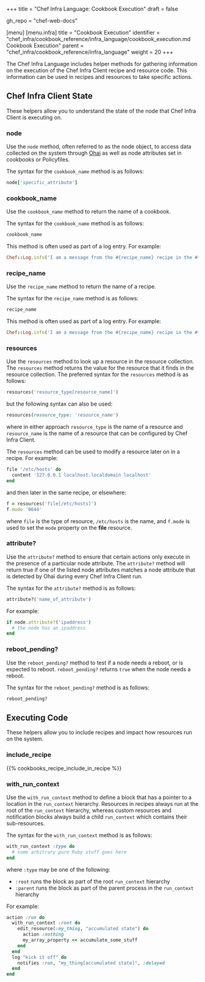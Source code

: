 +++
title = "Chef Infra Language: Cookbook Execution"
draft = false

gh_repo = "chef-web-docs"

[menu]
  [menu.infra]
    title = "Cookbook Execution"
    identifier = "chef_infra/cookbook_reference/infra_language/cookbook_execution.md Cookbook Execution"
    parent = "chef_infra/cookbook_reference/infra_language"
    weight = 20
+++

The Chef Infra Language includes helper methods for gathering information on the execution of the Chef Infra Client recipe and resource code. This information can be used in recipes and resources to take specific actions.

## Chef Infra Client State

These helpers allow you to understand the state of the node that Chef Infra Client is executing on.

### node

Use the `node` method, often referred to as the node object, to access data collected on the system through [Ohai](/ohai) as well as node attributes set in cookbooks or Policyfiles.

The syntax for the `cookbook_name` method is as follows:

```ruby
node['specific_attribute']
```

### cookbook_name

Use the `cookbook_name` method to return the name of a cookbook.

The syntax for the `cookbook_name` method is as follows:

```ruby
cookbook_name
```

This method is often used as part of a log entry. For example:

```ruby
Chef::Log.info('I am a message from the #{recipe_name} recipe in the #{cookbook_name} cookbook.')
```

### recipe_name

Use the `recipe_name` method to return the name of a recipe.

The syntax for the `recipe_name` method is as follows:

```ruby
recipe_name
```

This method is often used as part of a log entry. For example:

```ruby
Chef::Log.info('I am a message from the #{recipe_name} recipe in the #{cookbook_name} cookbook.')
```

### resources

Use the `resources` method to look up a resource in the resource collection. The `resources` method returns the value for the resource that it finds in the resource collection. The preferred syntax for the `resources` method is as follows:

```ruby
resources('resource_type[resource_name]')
```

but the following syntax can also be used:

```ruby
resources(resource_type: 'resource_name')
```

where in either approach `resource_type` is the name of a resource and `resource_name` is the name of a resource that can be configured by Chef Infra Client.

The `resources` method can be used to modify a resource later on in a recipe. For example:

```ruby
file '/etc/hosts' do
  content '127.0.0.1 localhost.localdomain localhost'
end
```

and then later in the same recipe, or elsewhere:

```ruby
f = resources('file[/etc/hosts]')
f.mode '0644'
```

where `file` is the type of resource, `/etc/hosts` is the name, and `f.mode` is used to set the `mode` property on the **file** resource.

### attribute?

Use the `attribute?` method to ensure that certain actions only execute in the presence of a particular node attribute. The `attribute?` method will return true if one of the listed node attributes matches a node attribute that is detected by Ohai during every Chef Infra Client run.

The syntax for the `attribute?` method is as follows:

```ruby
attribute?('name_of_attribute')
```

For example:

```ruby
if node.attribute?('ipaddress')
  # the node has an ipaddress
end
```

### reboot_pending?

Use the `reboot_pending?` method to test if a node needs a reboot, or is expected to reboot. `reboot_pending?` returns `true` when the node needs a reboot.

The syntax for the `reboot_pending?` method is as follows:

```ruby
reboot_pending?
```

## Executing Code

These helpers allow you to include recipes and impact how resources run on the system.

### include_recipe

{{% cookbooks_recipe_include_in_recipe %}}

### with_run_context

Use the `with_run_context` method to define a block that has a pointer to a location in the `run_context` hierarchy. Resources in recipes always run at the root of the `run_context` hierarchy, whereas custom resources and notification blocks always build a child `run_context` which contains their sub-resources.

The syntax for the `with_run_context` method is as follows:

```ruby
with_run_context :type do
  # some arbitrary pure Ruby stuff goes here
end
```

where `:type` may be one of the following:

- `:root` runs the block as part of the root `run_context` hierarchy
- `:parent` runs the block as part of the parent process in the `run_context` hierarchy

For example:

```ruby
action :run do
  with_run_context :root do
    edit_resource(:my_thing, "accumulated state") do
      action :nothing
      my_array_property << accumulate_some_stuff
    end
  end
  log "kick it off" do
    notifies :run, "my_thing[accumulated state]", :delayed
  end
end
```
